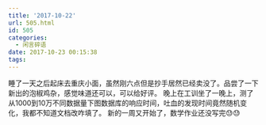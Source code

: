 ```yaml
---
title: '2017-10-22'
url: 505.html
id: 505
categories:
  - 闲言碎语
date: 2017-10-23 00:15:38
tags:
---
```


睡了一天之后起床去重庆小面，虽然刚六点但是抄手居然已经卖没了。品尝了一下新出的泡椒鸡杂，感觉味道还可以，可以给好评。 晚上在工训坐了一晚上，测了从1000到10万不同数据量下图数据库的响应时间，吐血的发现时间竟然随机变化，我都不知道文档改咋填了。 新的一周又开始了，数学作业还没写完😓😓